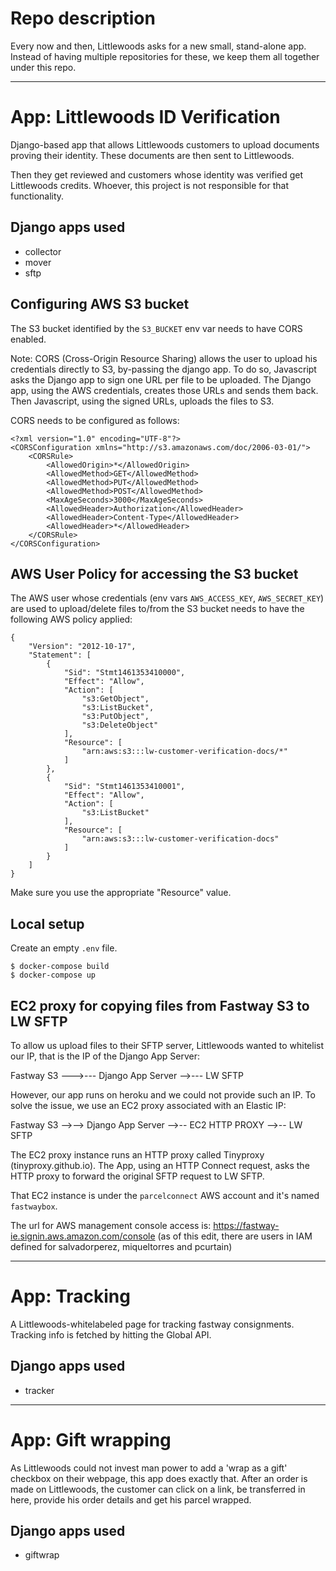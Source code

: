 # Repo description

Every now and then, Littlewoods asks for a new small, stand-alone app. Instead of having
multiple repositories for these, we keep them all together under this repo.

- - -

# App: Littlewoods ID Verification

Django-based app that allows Littlewoods customers to upload documents proving
their identity. These documents are then sent to Littlewoods.

Then they get reviewed and customers whose identity was verified get Littlewoods
credits. Whoever, this project is not responsible for that functionality.

## Django apps used

- collector
- mover
- sftp

## Configuring AWS S3 bucket

The S3 bucket identified by the `S3_BUCKET` env var needs to have CORS enabled.

Note: CORS (Cross-Origin Resource Sharing) allows the user to upload his credentials
directly to S3, by-passing the django app. To do so, Javascript asks the Django app to
sign one URL per file to be uploaded. The Django app, using the AWS credentials,
creates those URLs and sends them back. Then Javascript, using the signed URLs, uploads
the files to S3.

CORS needs to be configured as follows:

    <?xml version="1.0" encoding="UTF-8"?>
    <CORSConfiguration xmlns="http://s3.amazonaws.com/doc/2006-03-01/">
        <CORSRule>
            <AllowedOrigin>*</AllowedOrigin>
            <AllowedMethod>GET</AllowedMethod>
            <AllowedMethod>PUT</AllowedMethod>
            <AllowedMethod>POST</AllowedMethod>
            <MaxAgeSeconds>3000</MaxAgeSeconds>
            <AllowedHeader>Authorization</AllowedHeader>
            <AllowedHeader>Content-Type</AllowedHeader>
            <AllowedHeader>*</AllowedHeader>
        </CORSRule>
    </CORSConfiguration>

## AWS User Policy for accessing the S3 bucket

The AWS user whose credentials (env vars `AWS_ACCESS_KEY`, `AWS_SECRET_KEY`) are used
to upload/delete files to/from the S3 bucket needs to have the following AWS policy
applied:

    {
        "Version": "2012-10-17",
        "Statement": [
            {
                "Sid": "Stmt1461353410000",
                "Effect": "Allow",
                "Action": [
                    "s3:GetObject",
                    "s3:ListBucket",
                    "s3:PutObject",
                    "s3:DeleteObject"
                ],
                "Resource": [
                    "arn:aws:s3:::lw-customer-verification-docs/*"
                ]
            },
            {
                "Sid": "Stmt1461353410001",
                "Effect": "Allow",
                "Action": [
                    "s3:ListBucket"
                ],
                "Resource": [
                    "arn:aws:s3:::lw-customer-verification-docs"
                ]
            }
        ]
    }

Make sure you use the appropriate "Resource" value.

## Local setup

Create an empty `.env` file.

    $ docker-compose build
    $ docker-compose up

## EC2 proxy for copying files from Fastway S3 to LW SFTP

To allow us upload files to their SFTP server, Littlewoods wanted to whitelist
our IP, that is the IP of the Django App Server:

Fastway S3 --->--- Django App Server -->--- LW SFTP

However, our app runs on heroku and we could not provide such an IP.
To solve the issue, we use an EC2 proxy associated with an Elastic IP:

Fastway S3 -->--> Django App Server -->-- EC2 HTTP PROXY -->-- LW SFTP

The EC2 proxy instance runs an HTTP proxy called Tinyproxy (tinyproxy.github.io).
The App, using an HTTP Connect request, asks the HTTP proxy to forward the
original SFTP request to LW SFTP.

That EC2 instance is under the `parcelconnect` AWS account and it's named
`fastwaybox`.

The url for AWS management console access is: https://fastway-ie.signin.aws.amazon.com/console
(as of this edit, there are users in IAM defined for salvadorperez, miqueltorres and pcurtain)

- - -

# App: Tracking

A Littlewoods-whitelabeled page for tracking fastway consignments. Tracking info is fetched by hitting the Global API.

## Django apps used

- tracker

- - -

# App: Gift wrapping

As Littlewoods could not invest man power to add a 'wrap as a gift' checkbox on their webpage, this app does exactly that. After an order is made on Littlewoods, the customer can click on a link, be transferred in here, provide his order details and get his parcel wrapped.

## Django apps used

- giftwrap
